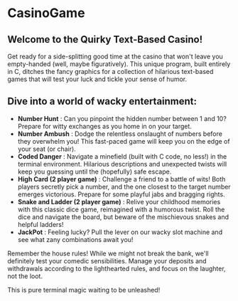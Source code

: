 # CasinoGame
## **Welcome to the Quirky Text-Based Casino!**
Get ready for a side-splitting good time at the casino that won't leave you empty-handed (well, maybe figuratively). This unique program, built entirely in C, ditches the fancy graphics for a collection of hilarious text-based games that will test your luck and tickle your sense of humor.

## **Dive into a world of wacky entertainment:**
-  **Number Hunt** : Can you pinpoint the hidden number between 1 and 10? Prepare for witty exchanges as you home in on your target.
-  **Number Ambush** : Dodge the relentless onslaught of numbers before they overwhelm you! This fast-paced game will keep you on the edge of your seat (or chair).
-  **Coded Danger** : Navigate a minefield (built with C code, no less!) in the terminal environment. Hilarious descriptions and unexpected twists will keep you guessing until the (hopefully) safe escape.
-  **High Card (2 player game)** : Challenge a friend to a battle of wits! Both players secretly pick a number, and the one closest to the target number emerges victorious. Prepare for some playful jabs and bragging rights.
-  **Snake and Ladder (2 player game)** : Relive your childhood memories with this classic dice game, reimagined with a humorous twist. Roll the dice and navigate the board, but beware of the mischievous snakes and helpful ladders!
-  **JackPot** : Feeling lucky? Pull the lever on our wacky slot machine and see what zany combinations await you!

Remember the house rules!
While we might not break the bank, we'll definitely test your comedic sensibilities. Manage your deposits and withdrawals according to the lighthearted rules, and focus on the laughter, not the loot.

This is pure terminal magic waiting to be unleashed!

